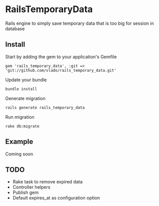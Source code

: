 RailsTemporaryData
==================

Rails engine to simply save temporary data that is too big for session in database

Install
-------

Start by adding the gem to your application's Gemfile

    gem 'rails_temporary_data', :git => 'git://github.com/vlado/rails_temporary_data.git'

Update your bundle

    bundle install
    
Generate migration

    rails generate rails_temporary_data
  
Run migration

    rake db:migrate
    
Example
-------

Coming soon


TODO
----

* Rake task to remove expired data
* Controller helpers
* Publish gem
* Default expires_at as configuration option
